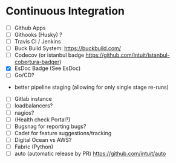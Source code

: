 # Continuous Integration

 - [ ] Github Apps
 - [ ] Githooks (Husky) ?
 - [ ] Travis CI / Jenkins  
 - [ ] Buck Build System: https://buckbuild.com/
 - [ ] Codecov (or istanbul badge https://github.com/intuit/istanbul-cobertura-badger)  
 - [x] EsDoc Badge (See EsDoc)   
 - [ ] Go/CD?
  - better pipeline staging (allowing for only single stage re-runs)
 - [ ] Gitlab instance  
 - [ ] loadbalancers?
 - [ ] nagios?
 - [ ] (Health check Portal?)
 - [ ] Bugsnag for reporting bugs?
 - [ ] Cadet for feature suggestions/tracking
 - [ ] Digital Ocean vs AWS?
 - [ ] Fabric (Python)
 - [ ] auto (automatic release by PR) https://github.com/intuit/auto 
